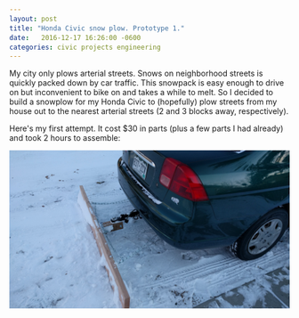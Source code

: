```yaml
---
layout: post
title: "Honda Civic snow plow. Prototype 1."
date:   2016-12-17 16:26:00 -0600
categories: civic projects engineering
---
```


My city only plows arterial streets. Snows on neighborhood streets is quickly packed down by car 
traffic. This snowpack is easy enough to drive on but inconvenient to bike on and takes a while
to melt. So I decided to build a snowplow for my Honda Civic to (hopefully) plow streets from my 
house out to the nearest arterial streets (2 and 3 blocks away, respectively).

Here's my first attempt. It cost $30 in parts (plus a few parts I had already) and took 2 hours to
assemble:

![Snowplow](/assets/images/snowplow01.jpg)
